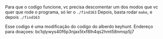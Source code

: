 Para que o codigo funcione, vc precisa descomentar um dos modos que vc quer que rode o programa, só ler o `./find163`
Depois, basta rodar `make`, e depois `./find163`

Esse codigo é uma modificação do codigo do alberdo keyhunt.
Endereço para doaçoes: bc1qlywys40f6p3njax5txf8lh4qs2hmt58nmsp5j7

